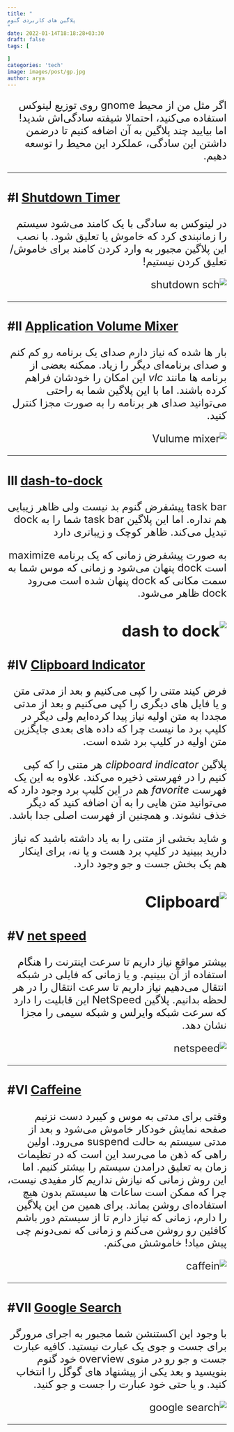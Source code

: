```yaml
---
title: "
پلاگین های کاربردی گنوم
"
date: 2022-01-14T18:18:28+03:30
draft: false
tags: [

]
categories: 'tech'
image: images/post/gp.jpg
author: arya
---
```


<div dir='rtl' style="font-size:x-large;">

اگر مثل من از
محیط
gnome 
روی توزیع لینوکس استفاده می‌کنید، احتمالا شیفته سادگی‌اش شدید!
اما بیایید چند پلاگین به آن اضافه کنیم تا درضمن داشتن این سادگی، عملکرد این محیط
را توسعه دهیم.

---

<div dir='ltr'>

### #I [Shutdown Timer](https://extensions.gnome.org/extension/4372/shutdowntimer/)

</div>

در لینوکس به سادگی با یک کامند می‌شود سیستم را زمانبندی کرد که
خاموش یا تعلیق
شود.
با نصب این پلاگین مجبور به وارد کردن کامند برای خاموش/تعلیق کردن نیستیم!


![shutdown sch](/images/post/shut.jpg)

---

<div dir='ltr'>

### #II [Application Volume Mixer](https://extensions.gnome.org/extension/3499/application-volume-mixer)

</div>

بار ها شده که نیاز دارم صدای یک برنامه رو کم کنم و صدای برنامه‌ای دیگر را
زیاد.
ممکنه بعضی از برنامه ها مانند 
*vlc*
این امکان را خودشان فراهم کرده باشند. اما با این پلاگین شما به راحتی می‌توانید صدای
هر برنامه را به صورت مجزا کنترل کنید.

![Vulume mixer](/images/post/vl.png)

---

<div dir='ltr'>

### III [dash-to-dock](https://extensions.gnome.org/extension/307/dash-to-dock/)

</div>

task bar
پیشفرض گنوم بد نیست ولی ظاهر زیبایی هم نداره.
اما این پلاگین
task bar
شما را به
dock
تبدیل می‌کند.
ظاهر کوچک و زیباتری دارد

به صورت پیشفرض زمانی که یک برنامه
maximize
است
dock
پنهان می‌شود و زمانی که موس شما به سمت مکانی که
dock
پنهان شده است می‌رود
dock
ظاهر می‌شود.

![dash to dock](/images/post/dash_to_dock.jpg)
---

<div dir='ltr'>

### #IV [Clipboard Indicator](https://extensions.gnome.org/extension/779/clipboard-indicator/)

</div>

فرض کیند متنی را کپی می‌کنیم و بعد از مدتی متن و یا فایل های دیگری را کپی می‌کنیم
و بعد از مدتی مجددا به متن اولیه نیاز پیدا کرده‌ایم ولی دیگر در کلیپ برد ما نیست
چرا که داده های بعدی جایگزین متن اولیه در کلیپ برد شده است. 

پلاگین
*clipboard indicator*
هر متنی را که کپی کنیم را در فهرستی ذخیره می‌کند. علاوه به این یک فهرست
*favorite*
هم در این
کلیپ برد وجود دارد که می‌توانید متن هایی را به آن اضافه کنید که دیگر خذف نشوند.
و همچنین از فهرست اصلی جدا باشد.

و شاید بخشی از متنی را به یاد داشته باشید که نیاز دارید ببینید در کلیپ برد هست و یا
نه، برای اینکار هم یک بخش جست و جو وجود دارد.


![Clipboard](/images/post/clp.jpg)
---

<div dir='ltr'>

### #V [net speed](https://extensions.gnome.org/extension/104/netspeed/)

</div>

بیشتر مواقع نیاز داریم تا سرعت اینترنت را هنگام استفاده از آن ببینیم.
و یا زمانی که فایلی در شبکه انتقال می‌دهیم نیاز داریم تا سرعت انتقال را
در هر لحظه بدانیم. پلاگین
NetSpeed
این قابلیت را دارد که سرعت شبکه وایرلس و شبکه سیمی را مجزا نشان دهد.


![netspeed](/images/post/netspeed.png)

---

<div dir='ltr'>

### #VI [Caffeine](https://extensions.gnome.org/extension/517/caffeine/)

</div>

وقتی برای مدتی به موس و کیبرد دست نزنیم صفحه نمایش خودکار خاموش می‌شود
و بعد از مدتی سیستم به حالت
suspend
می‌رود. اولین راهی که ذهن ما می‌رسد این است که در تظیمات زمان
به تعلیق درامدن سیستم را بیشتر کنیم. اما این روش زمانی که نیازش نداریم
کار مفیدی نیست، چرا که ممکن است ساعات ها سیستم بدون هیچ استفاده‌ای روشن بماند.
برای همین من این پلاگین را دارم، زمانی که نیاز دارم تا از سیستم دور باشم
کافئین رو روشن می‌کنم و زمانی که نمی‌دونم چی پیش میاد! خاموشش می‌‌کنم.


![caffein](/images/post/caf.png)

---

<div dir='ltr'>

### #VII [Google Search](https://extensions.gnome.org/extension/4132/google-search-provider/)

</div>

با وجود این اکستنشن شما مجبور به اجرای مرورگر برای جست و جوی یک عبارت نیستید.
کافیه عبارت جست و جو رو در منوی
overview
خود گنوم بنویسید و بعد یکی از پیشنهاد های گوگل را انتخاب کنید. و
یا حتی خود عبارت را جست و جو کنید.


![google search](https://extensions.gnome.org/extension-data/screenshots/screenshot_4132.png)


---



</div>